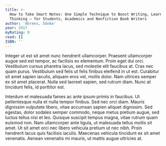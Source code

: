 ```yaml
---
title: >-
  How to Take Smart Notes: One Simple Technique to Boost Writing, Learning and
  Thinking – for Students, Academics and Nonfiction Book Writers
author: 'Ahrens, Sönke'
year: 2017
myRating: 0
read: []
ISBN: ''
---
```


Integer ut est sit amet nunc hendrerit ullamcorper. Praesent ullamcorper augue sed est tempor, ac facilisis ex elementum. Proin eget dui orci. Vestibulum cursus pharetra lacus, sed molestie elit faucibus at. Cras nec quam purus. Vestibulum sed felis ut felis finibus eleifend in ut est. Curabitur sit amet sapien iaculis, aliquam eros vel, mollis dolor. Nam ultrices semper ex sit amet placerat. Nulla sed laoreet sapien, sed rutrum diam. Nunc at tincidunt felis, id porttitor est.

Interdum et malesuada fames ac ante ipsum primis in faucibus. Ut pellentesque nulla et nulla tempor finibus. Sed nec orci diam. Mauris dignissim vulputate libero, vitae accumsan sapien aliquet dignissim. Sed egestas, dolor sodales semper commodo, neque metus pretium augue, sed luctus tellus nisi et leo. Quisque suscipit tempus magna, vitae rutrum quam euismod non. Nam ullamcorper ante ligula, ut malesuada tellus mollis sit amet. Ut sit amet orci nec libero vehicula pretium ut nec nibh. Proin hendrerit lacus quis facilisis iaculis. Maecenas vehicula tincidunt ex sit amet venenatis. Aenean venenatis mi mauris, ut mattis augue ultricies at.
